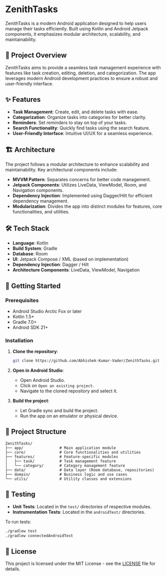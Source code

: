 
# ZenithTasks

ZenithTasks is a modern Android application designed to help users manage their tasks efficiently. Built using Kotlin and Android Jetpack components, it emphasizes modular architecture, scalability, and maintainability.

## 🧭 Project Overview

ZenithTasks aims to provide a seamless task management experience with features like task creation, editing, deletion, and categorization. The app leverages modern Android development practices to ensure a robust and user-friendly interface.

## ✨ Features

- **Task Management**: Create, edit, and delete tasks with ease.
- **Categorization**: Organize tasks into categories for better clarity.
- **Reminders**: Set reminders to stay on top of your tasks.
- **Search Functionality**: Quickly find tasks using the search feature.
- **User-Friendly Interface**: Intuitive UI/UX for a seamless experience.

## 🏗️ Architecture

The project follows a modular architecture to enhance scalability and maintainability. Key architectural components include:

- **MVVM Pattern**: Separates concerns for better code management.
- **Jetpack Components**: Utilizes LiveData, ViewModel, Room, and Navigation components.
- **Dependency Injection**: Implemented using Dagger/Hilt for efficient dependency management.
- **Modularization**: Divides the app into distinct modules for features, core functionalities, and utilities.

## 🛠️ Tech Stack

- **Language**: Kotlin
- **Build System**: Gradle
- **Database**: Room
- **UI**: Jetpack Compose / XML (based on implementation)
- **Dependency Injection**: Dagger / Hilt
- **Architecture Components**: LiveData, ViewModel, Navigation

## 🚀 Getting Started

### Prerequisites

- Android Studio Arctic Fox or later
- Kotlin 1.5+
- Gradle 7.0+
- Android SDK 21+

### Installation

1. **Clone the repository**:

   ```bash
   git clone https://github.com/Abhishek-Kumar-Vader/ZenithTasks.git
   ```

2. **Open in Android Studio**:

   - Open Android Studio.
   - Click on `Open an existing project`.
   - Navigate to the cloned repository and select it.

3. **Build the project**:

   - Let Gradle sync and build the project.
   - Run the app on an emulator or physical device.

## 📁 Project Structure

```
ZenithTasks/
├── app/                # Main application module
├── core/               # Core functionalities and utilities
├── features/           # Feature-specific modules
│   ├── task/           # Task management feature
│   └── category/       # Category management feature
├── data/               # Data layer (Room database, repositories)
├── domain/             # Business logic and use cases
└── utils/              # Utility classes and extensions
```

## 🧪 Testing

- **Unit Tests**: Located in the `test/` directories of respective modules.
- **Instrumentation Tests**: Located in the `androidTest/` directories.

To run tests:

```bash
./gradlew test
./gradlew connectedAndroidTest
```

## 📄 License

This project is licensed under the MIT License - see the [LICENSE](LICENSE) file for details.
